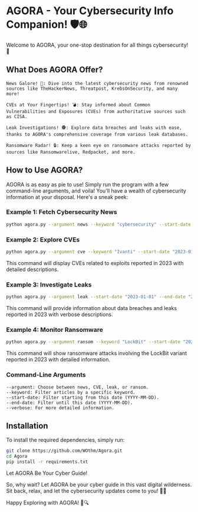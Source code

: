 # AGORA - Your Cybersecurity Info Companion! 🛡️🌐

Welcome to AGORA, your one-stop destination for all things cybersecurity! 🚀

## What Does AGORA Offer?

    News Galore! 📰: Dive into the latest cybersecurity news from renowned sources like TheHackerNews, Threatpost, KrebsOnSecurity, and many more!

    CVEs at Your Fingertips! 💣: Stay informed about Common Vulnerabilities and Exposures (CVEs) from authoritative sources such as CISA.

    Leak Investigations! 🕵️: Explore data breaches and leaks with ease, thanks to AGORA's comprehensive coverage from various leak databases.

    Ransomware Radar! 🔒: Keep a keen eye on ransomware attacks reported by sources like Ransomwarelive, Redpacket, and more.

## How to Use AGORA?

AGORA is as easy as pie to use! Simply run the program with a few command-line arguments, and voila! You'll have a wealth of cybersecurity information at your disposal. Here's a sneak peek:

### Example 1: Fetch Cybersecurity News
```bash
python agora.py --argument news --keyword "cybersecurity" --start-date "2023-01-01" --end-date "2024-01-01" --verbose
```
### Example 2: Explore CVEs

```bash
python agora.py --argument cve --keyword "Ivanti" --start-date "2023-01-01" --end-date "2023-12-31" --verbose
```

This command will display CVEs related to exploits reported in 2023 with detailed descriptions.

### Example 3: Investigate Leaks

```bash
python agora.py --argument leak --start-date "2023-01-01" --end-date "2023-12-31" --verbose
```

This command will provide information about data breaches and leaks reported in 2023 with verbose descriptions.  

### Example 4: Monitor Ransomware

```bash
python agora.py --argument ransom --keyword "LockBit" --start-date "2023-01-01" --end-date "2023-12-31" --verbose
```

This command will show ransomware attacks involving the LockBit variant reported in 2023 with detailed information.  

### Command-Line Arguments

    --argument: Choose between news, CVE, leak, or ransom.
    --keyword: Filter articles by a specific keyword.
    --start-date: Filter starting from this date (YYYY-MM-DD).
    --end-date: Filter until this date (YYYY-MM-DD).
    --verbose: For more detailed information.


## Installation

To install the required dependencies, simply run:

```bash
git clone https://github.com/WOthm/Agora.git
cd Agora
pip install -r requirements.txt
```
Let AGORA Be Your Cyber Guide!

So, why wait? Let AGORA be your cyber guide in this vast digital wilderness. Sit back, relax, and let the cybersecurity updates come to you! 🎩✨

Happy Exploring with AGORA! 🚀🔍



